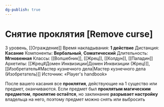 ```yaml
---
dg-publish: true
---
```

# Снятие проклятия [Remove curse]
3 уровень, [[Ограждение]]
Время накладывания: **1 действие**
Дистанция: **Касание**
Компоненты: **Вербальный**, **Соматический**
Длительность: **Мгновенная**
Классы: [[Волшебник]], [[Жрец]], [[Колдун]], [[Паладин]]
Архетипы: [[Жрец#Домен Инквизиции|Домен Инквизиции (Жрец)]], [[Изобретатель#Мастер кузнечного дела|Мастер кузнечного дела (Изобретатель)]]
Источник: «Player's handbook»

После вашего касания все **проклятия**, действующие на 1 существо или предмет, оканчиваются. Если предмет был **проклятым магическим предметом**, **проклятие остаётся**, но заклинание **разрывает настройку** владельца на него, поэтому предмет можно снять или выбросить